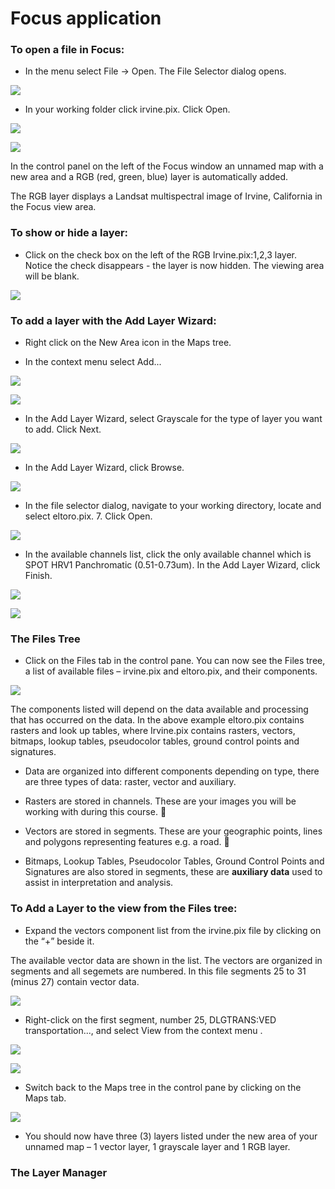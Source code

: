 # Focus application

### To open a file in Focus:

- In the menu select File -> Open. The File Selector dialog opens.

![](./img/mod01-01.png)

- In your working folder click irvine.pix. Click Open.

![](./img/mod01-02.png)

![](./img/mod01-03.png)

In the control panel on the left of the Focus window an unnamed map with a new area and a RGB (red, green, blue) layer is automatically added.

The RGB layer displays a Landsat multispectral image of Irvine, California in the Focus view area.

### To show or hide a layer:

- Click on the check box on the left of the RGB Irvine.pix:1,2,3 layer. Notice the check disappears - the layer is now hidden. The viewing area will be blank.

![](./img/mod01-04.png)

### To add a layer with the Add Layer Wizard:

- Right click on the New Area icon in the Maps tree.

- In the context menu select Add...

![](./img/mod01-05.png)

![](./img/mod01-06.png)

- In the Add Layer Wizard, select Grayscale for the type of layer you want to add. Click Next.

![](./img/mod01-07.png)

- In the Add Layer Wizard, click Browse.

![](./img/mod01-08.png)

- In the file selector dialog, navigate to your working directory, locate and select eltoro.pix. 7. Click Open.

![](./img/mod01-09.png)

- In the available channels list, click the only available channel which is SPOT HRV1 Panchromatic (0.51-0.73um). In the Add Layer Wizard, click Finish.

![](./img/mod01-10.png)

![](./img/mod01-11.png)

### The Files Tree

- Click on the Files tab in the control pane. You can now see the Files tree, a list of available files – irvine.pix and eltoro.pix, and their components.

![](./img/mod01-12.png)

The components listed will depend on the data available and processing that has occurred on the data. In the above example eltoro.pix contains rasters and look up tables, where Irvine.pix contains rasters, vectors, bitmaps, lookup tables, pseudocolor tables, ground control points and signatures.

- Data are organized into different components depending on type, there are three types of data: raster, vector and auxiliary.
 
 - Rasters are stored in channels. These are your images you will be working with during this course.
􏰀
 - Vectors are stored in segments. These are your geographic points, lines and polygons representing features e.g. a road.
􏰀
 - Bitmaps, Lookup Tables, Pseudocolor Tables, Ground Control Points and Signatures are also stored in segments, these are **auxiliary data** used to assist in interpretation and analysis.

### To Add a Layer to the view from the Files tree:

- Expand the vectors component list from the irvine.pix file by clicking on the “+” beside it.

The available vector data are shown in the list. The vectors are organized in segments and all segemets are numbered. In this file segments 25 to 31 (minus 27) contain vector data.

![](./img/mod01-13.png)

- Right-click on the first segment, number 25, DLGTRANS:VED transportation..., and select View from the context menu .

![](./img/mod01-14.png)

![](./img/mod01-15.png)

- Switch back to the Maps tree in the control pane by clicking on the Maps tab.

![](./img/mod01-16.png)

- You should now have three (3) layers listed under the new area of your unnamed map – 1 vector layer, 1 grayscale layer and 1 RGB layer.

### The Layer Manager






